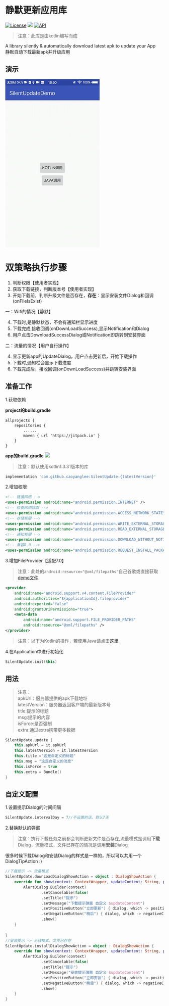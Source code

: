 # 静默更新应用库
[![License](https://img.shields.io/badge/license-Apache%202-green.svg)](https://www.apache.org/licenses/LICENSE-2.0)
[![](https://jitpack.io/v/caoyanglee/SilentUpdate.svg)](https://jitpack.io/#caoyanglee/SilentUpdate)
[![API](https://img.shields.io/badge/API-21%2B-brightgreen.svg?style=flat)](https://android-arsenal.com/api?level=21)

> 注意：此库是由kotlin编写而成<br>

A library silently & automatically download latest apk to update your App<br>
静默自动下载最新apk并升级应用

## 演示
![](https://github.com/CaoyangLee/SilentUpdate/blob/master/gif/gif_demo.gif)

# 双策略执行步骤
1. 判断权限【使用者实现】
2. 获取下载链接，判断版本号【使用者实现】
3. 开始下载前，判断升级文件是否存在，**存在**：显示安装文件Dialog和回调(onFileIsExist) 

一：Wifi的情况【静默】<br>

4. 下载时,是静默状态，不会有通知栏显示进度
5. 下载完成,接收回调(onDownLoadSuccess),显示Notification和Dialog
6. 用户点击DownloadSuccessDialog或Notification即跳转到安装界面

二：流量的情况【用户自行操作】<br>

4. 显示更新app的UpdateDialog，用户点击更新后，开始下载操作
5. 下载时,通知栏会显示下载进度
5. 下载完成后，接收回调(onDownLoadSuccess)并跳转安装界面

## 准备工作 
1.获取依赖

**project的build.gradle**

```
allprojects {
    repositories {
        ......        
        maven { url 'https://jitpack.io' }
    }
}
```
**app的build.gradle**
[![](https://jitpack.io/v/caoyanglee/SilentUpdate.svg)](https://jitpack.io/#caoyanglee/SilentUpdate)

> 注意：默认使用kotlin1.3.31版本的库

```gradle
implementation 'com.github.caoyanglee:SilentUpdate:{latestVersion}'
```

2.增加权限

```xml
<!-- 链接网络 -->
<uses-permission android:name="android.permission.INTERNET" />
<!-- 检查网络状态 -->
<uses-permission android:name="android.permission.ACCESS_NETWORK_STATE" />
<!-- 存储权限 -->
<uses-permission android:name="android.permission.WRITE_EXTERNAL_STORAGE" />
<uses-permission android:name="android.permission.READ_EXTERNAL_STORAGE" />
<!-- 通知权限 -->
<uses-permission android:name="android.permission.DOWNLOAD_WITHOUT_NOTIFICATION" />
<!-- 兼容8.0 -->
<uses-permission android:name="android.permission.REQUEST_INSTALL_PACKAGES" />
```       
3.增加FileProvider【适配7.0】

> 注意：此处的```android:resource="@xml/filepaths"```自己谷歌或直接获取[demo文件](https://github.com/CaoyangLee/SilentUpdate/blob/master/app/src/main/res/xml/filepaths.xml)

```xml
<provider
    android:name="android.support.v4.content.FileProvider"
    android:authorities="${applicationId}.fileprovider"
    android:exported="false"
    android:grantUriPermissions="true">
    <meta-data
        android:name="android.support.FILE_PROVIDER_PATHS"
        android:resource="@xml/filepaths" />
</provider>
```

> 注意：以下为Kotlin的操作，若使用Java请点击[这里](https://github.com/CaoyangLee/SilentUpdateDemo/blob/master/README_JAVA.md)

4.在Application中进行初始化

```kotlin
SilentUpdate.init(this)
```

## 用法
> 注意：<br>
apkUrl：服务器提供的apk下载地址<br>
latestVersion：服务器返回客户端的最新版本号<br>
title:提示的标题<br>
msg:提示的内容<br>
isForce:是否强制<br>
extra:通过extra携带更多数据<br>

```kotlin
SilentUpdate.update {
    this.apkUrl = it.apkUrl
    this.latestVersion = it.latestVersion
    this.title ="这是自定义的标题"
    this.msg = "这是自定义的消息"
    this.isForce = true
    this.extra = Bundle()
}
```

## 自定义配置
1.设置提示Dialog的时间间隔

```kotlin
SilentUpdate.intervalDay = 7//不设置的话，默认7天
```

2.替换默认的弹窗<br>
> 注意：执行下载任务之前都会判断更新文件是否存在,流量模式是调用**下载**Dialog，流量模式，文件已存在的情况是调用**安装**Dialog<br>

很多时候下载Dialog和安装Dialog的样式是一样的，所以可以共用一个DialogTipAction :)

```kotlin
//下载提示 -> 流量模式
SilentUpdate.downLoadDialogShowAction = object : DialogShowAction {
    override fun show(context: ContextWrapper, updateContent: String, positiveClick: () -> Unit, negativeClick: () -> Unit) {
        AlertDialog.Builder(context)
                .setCancelable(false)
                .setTitle("提示")
                .setMessage("下载提示弹窗 自定义 $updateContent")
                .setPositiveButton("立即更新") { dialog, which -> positiveClick() }
                .setNegativeButton("稍后") { dialog, which -> negativeClick() }
                .show()
    }

}
//安装提示 -> 无线模式，文件已存在
SilentUpdate.installDialogShowAction = object : DialogShowAction {
    override fun show(context: ContextWrapper, updateContent: String, positiveClick: () -> Unit, negativeClick: () -> Unit) {
        AlertDialog.Builder(context)
                .setCancelable(false)
                .setTitle("提示")
                .setMessage("安装提示弹窗 自定义 $updateContent")
                .setPositiveButton("立即安装") { dialog, which -> positiveClick() }
                .setNegativeButton("稍后") { dialog, which -> negativeClick() }
                .show()
    }
}
```

